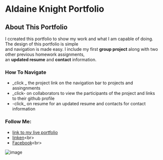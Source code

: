 # Aldaine Knight Portfolio

## About This Portfolio

I ccreated this portfolio to show my work and what I am capable of doing. The design of this portfolio is simple<br>
and navigation is made easy. I include my first **group project** along with two other previous homework assignments,<br>
an **updated resume** and **contact** information.

### How To Navigate
* _click _ the project link on the navigation bar to projects and assingnments<br>
* _click- on collaborators to view the participants of the project and links to their github profile<br>
* -click_ on resume for an updated resume and contacts for contact information<br>
### Follow Me:
* [link to my live portfolio](https://luvkil.github.io/portfoliotwo/)<br>
* [linken]("https://www.linkedin.com/in/steven097894178/")<br>
* [Facebook]("https://www.facebook.com/steven.knight.142892")<br>

![image](https://user-images.githubusercontent.com/57713429/124366562-b3497f00-dc1e-11eb-8c0c-f6be8f08367b.png)
